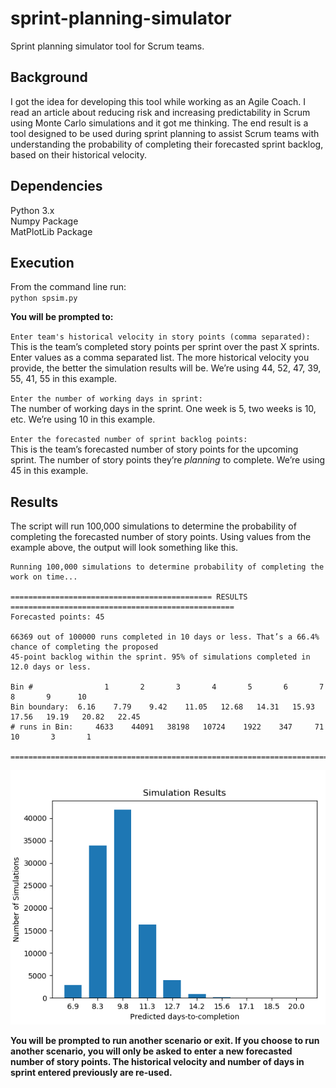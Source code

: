 # sprint-planning-simulator
Sprint planning simulator tool for Scrum teams.

## Background
I got the idea for developing this tool while working as an Agile Coach. I read an article about reducing risk and increasing predictability in Scrum using Monte Carlo simulations and it got me thinking. The end result is a tool designed to be used during sprint planning to assist Scrum teams with understanding the probability of completing their forecasted sprint backlog, based on their historical velocity.

## Dependencies
Python 3.x  
Numpy Package  
MatPlotLib Package

## Execution
From the command line run:  
`python spsim.py`

**You will be prompted to:**

`Enter team's historical velocity in story points (comma separated):`  
This is the team’s completed story points per sprint over the past X sprints. Enter values as a comma separated list. The more historical velocity you provide, the better the simulation results will be. We’re using 44, 52, 47, 39, 55, 41, 55 in this example.

`Enter the number of working days in sprint:`  
The number of working days in the sprint. One week is 5, two weeks is 10, etc. We’re using 10 in this example.

`Enter the forecasted number of sprint backlog points:`  
This is the team’s forecasted number of story points for the upcoming sprint. The number of story points they’re *planning* to complete. We’re using 45 in this example.  

## Results
The script will run 100,000 simulations to determine the probability of completing the forecasted number of story points. Using values from the example above, the output will look something like this.

```
Running 100,000 simulations to determine probability of completing the work on time...

============================================= RESULTS ==================================================
Forecasted points: 45

66369 out of 100000 runs completed in 10 days or less. That’s a 66.4% chance of completing the proposed
45-point backlog within the sprint. 95% of simulations completed in 12.0 days or less.

Bin #                1       2       3       4       5       6       7       8       9      10  
Bin boundary:  6.16    7.79    9.42    11.05   12.68   14.31   15.93   17.56   19.19   20.82   22.45   
# runs in Bin:     4633    44091   38198   10724    1922    347     71      10       3       1  

========================================================================================================
```

![Matplotlib graph](https://raw.githubusercontent.com/blorincz1/sprint-planning-simulator/master/plot.png)

**You will be prompted to run another scenario or exit. If you choose to run another scenario, you will only be asked to enter a new forecasted number of story points. The historical velocity and number of days in sprint entered previously are re-used.**
